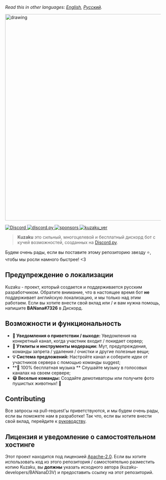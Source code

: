 
*Read this in other languages: [English](en.readme.md), [Русский](readme.md).*

<img src="https://cdn.discordapp.com/attachments/868788280752222218/878154431282184202/kuzaku_banner-removebg-preview.png" alt="drawing" width="666"/>
<p>
  <a href="https://discord.gg/FeYTfmtTzq">
    <img src="https://img.shields.io/discord/761991504793174117.svg?logo=discord&colorB=7289DA" alt="Discord">
  </a>
  <a href="https://discordpy.readthedocs.io/en/stable/">
    <img src="https://img.shields.io/badge/discord.py-v1.7.3-blue.svg?logo=python" alt="discord.py">
  </a>
   <a href="https://github.com/kuzaku-developers/kuzaku">
    <img src="https://img.shields.io/github/sponsors/kuzaku-developers?logo=github" alt="sponsors">
  </a>
  <a href="https://github.com/kuzaku-developers/kuzaku">
    <img src="https://img.shields.io/badge/kuzaku%20version-0.0.2-blue" alt="kuzaku_ver">
  </a>
</p>

> **Kuzaku** это сильный, многоцелевой и бесплатный дискорд бот с кучей возможностей, созданных на [Discord.py](https://discordpy.readthedocs.io/en/stable/).

Будем очень рады, если вы поставите этому репозиторию звезду ⭐, чтобы мы росли намного быстрее! <3

## Предупреждение о локализации
Kuzaku - проект, который создается и поддерживается русским разработчиком. Обратите внимание, что в настоящее время бот **не** поддерживает английскую локализацию, и мы только над этим работаем. Если вы хотите внести свой вклад или / и вам нужна помощь, напишите **BANana#7326** в Дискорд.

## Возможности и функциональность
- **👋 Уведомления о приветствии / выходе:** Уведомления на конкретный канал, когда участник входит / покидает сервер;
- **🔧 Утилиты и инструменты модерации:** Мут, предупреждения, команды запрета / удаления / очистки и другие полезные вещи;
- **💡 Система предложений:** Настройте канал и соберите идеи от участников сервера с помощью команды suggest;
- **🎵 100% бесплатная музыка ** Слушайте музыку в голосовых каналах на своем сервере;
- **😃 Веселые команды:** Создайте демотиваторы или получите фото пушистых животных! 🦊

## Contributing
Все запросы на pull-request'ы приветствуются, и мы будем очень рады, если вы поможете нам в разработке! Так что, если вы хотите внести свой вклад, перейдите к [руководству](en.contributing.md).

## Лицензия и уведомление о самостоятельном хостинге
Этот проект находится под лицензией [Apache-2.0](LICENSE). Если вы хотите использовать код из этого репозитория / самостоятельно разместить копию Kuzaku, вы **должны** указать исходного автора (kuzaku-developers/BANanaD3V) и предоставить ссылку на этот репозиторий.
